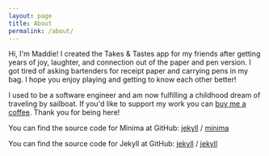 ```yaml
---
layout: page
title: About
permalink: /about/
---
```


Hi, I'm Maddie! I created the Takes & Tastes app for my friends after getting years of joy, laughter, and connection out of the paper and pen version. I got tired of asking bartenders for receipt paper and carrying pens in my bag. I hope you enjoy playing and getting to know each other better!

I used to be a software engineer and am now fulfilling a childhood dream of traveling by sailboat. If you'd like to support my work you can [buy me a coffee](https://coff.ee/madelinezu5). Thank you for being here!

You can find the source code for Minima at GitHub:
[jekyll][jekyll-organization] /
[minima](https://github.com/jekyll/minima)

You can find the source code for Jekyll at GitHub:
[jekyll][jekyll-organization] /
[jekyll](https://github.com/jekyll/jekyll)


[jekyll-organization]: https://github.com/jekyll
